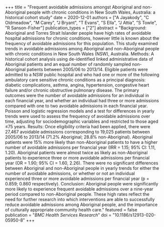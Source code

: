 +++
title = "Frequent avoidable admissions amongst Aboriginal and non-Aboriginal people with chronic conditions in New South Wales, Australia: a historical cohort study"
date = 2020-12-01
authors = ["A Jayakody", "C Oldmeadow", "M Carey", "J Bryant", "T Evans", "S Ella", "J Attia", "S Towle", "R Sanson-Fisher"]
publication_types = ["2"]
abstract = "Background: Aboriginal and Torres Strait Islander people have high rates of avoidable hospital admissions for chronic conditions, however little is known about the frequency of avoidable admissions for this population. This study examined trends in avoidable admissions among Aboriginal and non-Aboriginal people with chronic conditions in New South Wales (NSW), Australia. Methods: A historical cohort analysis using de-identified linked administrative data of Aboriginal patients and an equal number of randomly sampled non-Aboriginal patients between 2005/06 to 2013/14. Eligible patients were admitted to a NSW public hospital and who had one or more of the following ambulatory care sensitive chronic conditions as a principal diagnosis: diabetic complications, asthma, angina, hypertension, congestive heart failure and/or chronic obstructive pulmonary disease. The primary outcomes were the number of avoidable admissions for an individual in each financial year, and whether an individual had three or more admissions compared with one to two avoidable admissions in each financial year. Poisson and logistic regression models and a test for differences in yearly trends were used to assess the frequency of avoidable admissions over time, adjusting for sociodemographic variables and restricted to those aged ≤75 years. Results: Once eligibility criteria had been applied, there were 27,467 avoidable admissions corresponding to 19,025 patients between 2005/06 to 2013/14 (71.2% Aboriginal; 28.8% non-Aboriginal). Aboriginal patients were 15% more likely than non-Aboriginal patients to have a higher number of avoidable admissions per financial year (IRR = 1.15; 95% CI: 1.11, 1.20). Aboriginal patients were almost twice as likely as non-Aboriginal patients to experience three or more avoidable admissions per financial year (OR = 1.90; 95% CI = 1.60, 2.26). There were no significant differences between Aboriginal and non-Aboriginal people in yearly trends for either the number of avoidable admissions, or whether or not an individual experienced three or more avoidable admissions per financial year (p = 0.859; 0.860 respectively). Conclusion: Aboriginal people were significantly more likely to experience frequent avoidable admissions over a nine-year period compared to non-Aboriginal people. These high rates reflect the need for further research into which interventions are able to successfully reduce avoidable admissions among Aboriginal people, and the importance of culturally appropriate community health care."
featured = false
publication = "*BMC Health Services Research*"
doi = "10.1186/s12913-020-05950-8"
+++

